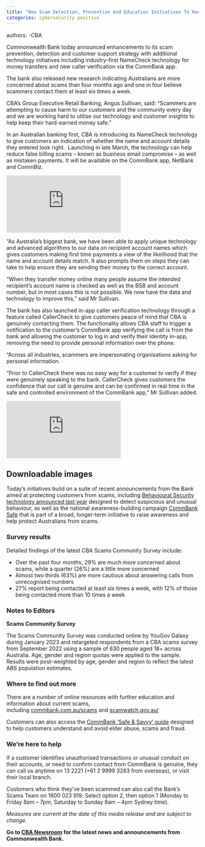 ```yaml
---
title: "New Scam Detection, Prevention And Education Initiatives To Keep More Customers Safe"
categories: cybersecurity positive
---
```


authors:
-CBA


Commonwealth Bank today announced enhancements to its scam prevention, detection and customer support strategy with additional technology initiatives including industry-first NameCheck technology for money transfers and new caller verification via the CommBank app. 

The bank also released new research indicating Australians are more concerned about scams than four months ago and one in four believe scammers contact them at least six times a week.

CBA’s Group Executive Retail Banking, Angus Sullivan, said: “Scammers are attempting to cause harm to our customers and the community every day and we are working hard to utilise our technology and customer insights to help keep their hard-earned money safe.” 

In an Australian banking first, CBA is introducing its NameCheck technology to give customers an indication of whether the name and account details they entered look right.  Launching in late March, the technology can help reduce false billing scams – known as business email compromise – as well as mistaken payments. It will be available on the CommBank app, NetBank and CommBiz.

<iframe src="https://www.youtube.com/embed/uTyGyQiH8ug?rel=0&amp;wmode=transparent&amp;showinfo=1" frameborder="0" allowfullscreen=""></iframe>

“As Australia’s biggest bank, we have been able to apply unique technology and advanced algorithms to our data on recipient account names which gives customers making first time payments a view of the likelihood that the name and account details match. It also prompts them on steps they can take to help ensure they are sending their money to the correct account.  

“When they transfer money online many people assume the intended recipient’s account name is checked as well as the BSB and account number, but in most cases this is not possible. We now have the data and technology to improve this,” said Mr Sullivan.

The bank has also launched in-app caller verification technology through a feature called CallerCheck to give customers peace of mind that CBA is genuinely contacting them. The functionality allows CBA staff to trigger a notification to the customer’s CommBank app verifying the call is from the bank and allowing the customer to log in and verify their identity in-app, removing the need to provide personal information over the phone.

“Across all industries, scammers are impersonating organisations asking for personal information.

“Prior to CallerCheck there was no easy way for a customer to verify if they were genuinely speaking to the bank. CallerCheck gives customers the confidence that our call is genuine and can be confirmed in real time in the safe and controlled environment of the CommBank app,” Mr Sullivan added.

<iframe src="https://www.youtube.com/embed/fzdM3x5-J0w?rel=0&amp;wmode=transparent&amp;showinfo=1" frameborder="0" allowfullscreen=""></iframe>

## Downloadable images

Today’s initiatives build on a suite of recent announcements from the Bank aimed at protecting customers from scams, including [Behavioural Security technology announced last year](https://www.commbank.com.au/articles/newsroom/2022/07/scams-fraud-artificial-intelligence.html) designed to detect suspicious and unusual behaviour, as well as the national awareness-building campaign [CommBank Safe](https://www.commbank.com.au/support/security.html) that is part of a broad, longer-term initiative to raise awareness and help protect Australians from scams.

### **Survey results**

Detailed findings of the latest CBA Scams Community Survey include:

-   Over the past four months, 29% are much more concerned about scams, while a quarter (26%) are a little more concerned
-   Almost two thirds (63%) are more cautious about answering calls from unrecognised numbers
-   27% report being contacted at least six times a week, with 12% of those being contacted more than 10 times a week

### **Notes to Editors**

**Scams Community Survey**  

The Scams Community Survey was conducted online by YouGov Galaxy during January 2023 and retargeted respondents from a CBA scams survey from September 2022 using a sample of 630 people aged 18+ across Australia. Age, gender and region quotas were applied to the sample. Results were post-weighted by age, gender and region to reflect the latest ABS population estimates.

### **Where to find out more**

There are a number of online resources with further education and information about current scams, including [commbank.com.au/scams](https://www.commbank.com.au/scams) and [scamwatch.gov.au/](https://www.scamwatch.gov.au/)

Customers can also access the [CommBank ‘Safe & Savvy’ guide](https://www.commbank.com.au/support/preventing-financial-abuse-of-seniors.html#:~:text=The%20Safe%20%26%20Savvy%20guide,list%20of%20support%20services%20available.) designed to help customers understand and avoid elder abuse, scams and fraud.

### **We’re here to help**

If a customer identifies unauthorised transactions or unusual conduct on their accounts, or need to confirm contact from CommBank is genuine, they can call us anytime on 13 2221 (+61 2 9999 3283 from overseas), or visit their local branch.

Customers who think they’ve been scammed can also call the Bank’s Scams Team on 1800 023 919. Select option 2, then option 1 (Monday to Friday 8am – 7pm, Saturday to Sunday 8am – 4pm Sydney time).

_Measures are current at the date of this media release and are subject to change._

**Go to [CBA Newsroom](https://www.commbank.com.au/newsroom.html) for the latest news and announcements from Commonwealth Bank.**